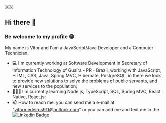 🇺🇸
## Hi there 👋

### Be welcome to my profile 😁

 My name is Vitor and I'am a JavaScript/Java Developer and a Computer Technician.

- 💻 I'm currently working at Software Development in Secretary of Information Technology of Guaíra - PR - Brazil, working with JavaScript, HTML, CSS, Java, Spring MVC, Hibernate, PostgreSQL, in there we look to provide new solutions to solve the problems of public servants, and new services to the population;
- 👨🏻‍🎓 I’m currently learning Node.js, TypeScript, SQL, Spring MVC, React Native, React.js;
- 📫 How to reach me: you can send me a e-mail at "vitormedeiros911@outlook.com" 
or you can add me and text me in the [![Linkedin Badge](https://img.shields.io/badge/-LinkedIn-blue?style=flat-square&logo=Linkedin&logoColor=white&link=https://www.linkedin.com/in/vitormedeiros911/)](https://www.linkedin.com/in/vitormedeiros911/)
